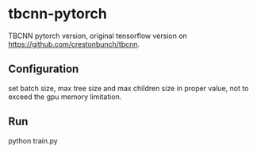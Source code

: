 # tbcnn-pytorch
TBCNN pytorch version, original tensorflow version on https://github.com/crestonbunch/tbcnn.

## Configuration
set batch size, max tree size and max children size in proper value, not to exceed the gpu memory limitation.

## Run
python train.py
